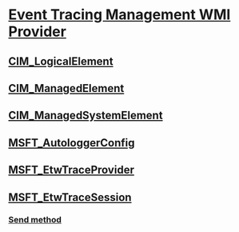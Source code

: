 # [Event Tracing Management WMI Provider](event-tracing-management-wmi-provider-portal.md)
## [CIM_LogicalElement](cim-logicalelement.md)
## [CIM_ManagedElement](cim-managedelement.md)
## [CIM_ManagedSystemElement](cim-managedsystemelement.md)
## [MSFT_AutologgerConfig](msft-autologgerconfig.md)
## [MSFT_EtwTraceProvider](msft-etwtraceprovider.md)
## [MSFT_EtwTraceSession](msft-etwtracesession.md)
### [Send method](send-msft-etwtracesession.md)

